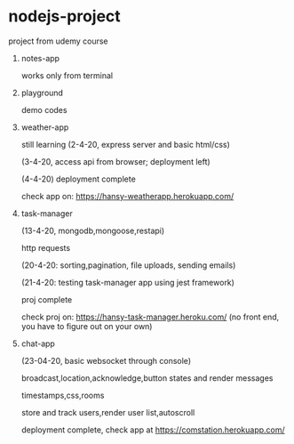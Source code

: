 # nodejs-project
project from udemy course

1. notes-app

    works only from terminal
  
2. playground

    demo codes

3. weather-app

    still learning
    (2-4-20, express server and basic html/css)
    
    (3-4-20, access api from browser; deployment left)


    (4-4-20)
    deployment complete
    
    check app on: https://hansy-weatherapp.herokuapp.com/

4. task-manager

    (13-4-20, mongodb,mongoose,restapi)
    
    http requests

    (20-4-20: sorting,pagination, file uploads, sending emails)

    (21-4-20: testing task-manager app using jest framework)

    proj complete
    
    check proj on: https://hansy-task-manager.heroku.com/ (no front end, you have to figure out on your own)
    
5.  chat-app
    
    (23-04-20, basic websocket through console)

    broadcast,location,acknowledge,button states and render messages

    timestamps,css,rooms

    store and track users,render user list,autoscroll

    deployment complete, check app at https://comstation.herokuapp.com/
